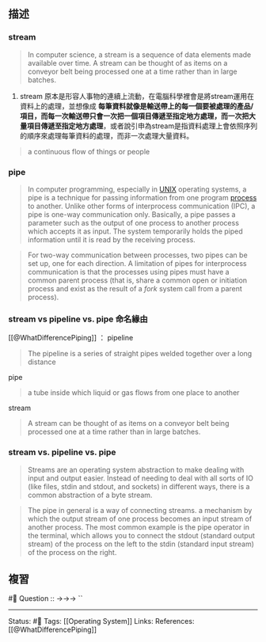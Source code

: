 ## 描述


  

### stream


> In computer science, a stream is a sequence of data elements made available over time. A stream can be thought of as items on a conveyor belt being processed one at a time rather than in large batches. 

1. stream 原本是形容人事物的連續上流動，在電腦科學裡會是將stream運用在資料上的處理，並想像成 **每筆資料就像是輸送帶上的每一個要被處理的產品/項目，而每一次輸送帶只會一次把一個項目傳遞至指定地方處理，而一次把大量項目傳遞至指定地方處理**，或者說引申為stream是指資料處理上會依照序列的順序來處理每筆資料的處理，而非一次處理大量資料。

> a continuous flow of things or people




### pipe

> In computer programming, especially in [UNIX](https://www.techtarget.com/searchdatacenter/definition/Unix) operating systems, a pipe is a technique for passing information from one program [process](https://www.techtarget.com/whatis/definition/process) to another. Unlike other forms of interprocess communication (IPC), a pipe is one-way communication only. Basically, a pipe passes a parameter such as the output of one process to another process which accepts it as input. The system temporarily holds the piped information until it is read by the receiving process.

> For two-way communication between processes, two pipes can be set up, one for each direction. A limitation of pipes for interprocess communication is that the processes using pipes must have a common parent process (that is, share a common open or initiation process and exist as the result of a _fork_ system call from a parent process).


### stream vs pipeline vs. pipe 命名緣由

[[@WhatDifferencePiping]] ：
pipeline
> The pipeline is a series of straight pipes welded together over a long distance

pipe
> a tube inside which liquid or gas flows from one place to another

stream
> A stream can be thought of as items on a conveyor belt being processed one at a time rather than in large batches.

### stream vs. pipeline vs. pipe

> Streams are an operating system abstraction to make dealing with input and output easier. Instead of needing to deal with all sorts of IO (like files, stdin and stdout, and sockets) in different ways, there is a common abstraction of a byte stream.

> The pipe in general is a way of connecting streams. a mechanism by which the output stream of one process becomes an input stream of another process. The most common example is the pipe operator in the terminal, which allows you to connect the stdout (standard output stream) of the process on the left to the stdin (standard input stream) of the process on the right.


## 複習
#🧠 Question :: ->->-> ``

---
Status: #🌱 
Tags:
[[Operating System]]
Links:
References:
[[@WhatDifferencePiping]]